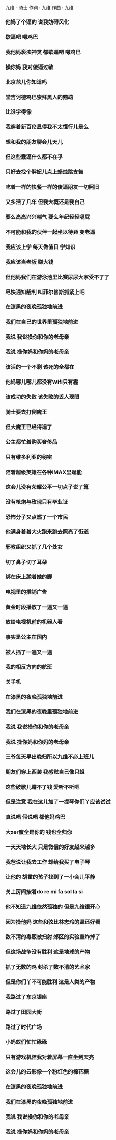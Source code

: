 九维 - 骑士
作词 : 九维
作曲 : 九维

### 他妈了个逼的 说我妨碍风化
### 歇逼吧 嘬鸡巴
### 我他妈亵渎神灵 都歇逼吧 嘬鸡巴
### 操你妈 我对傻逼过敏
### 北京范儿你知道吗
### 堂吉诃德鸡巴崇拜黑人的鹦鹉
### 比谁学得像
### 我穿着新百伦显得我不太懂行儿是么
### 想和我的朋友聊会儿天儿
### 但这些蠢逼什么都不在乎
### 只好去找个胖妞儿点上蜡烛跳支舞
### 吃着一样的快餐一样的傻逼朋友一切照旧
### 又多活了几年 但我大概还是我自己
### 要么高高兴兴喘气 要么年纪轻轻嗝屁
### 不可能和我的伙伴一起坐以待毙 变老逼
### 我应该上学 每天做值日 学知识
### 我应该当老板 赚大钱
### 但他妈我们在游泳池里比赛尿尿大家受不了了
### 尽快通知裁判 叫菲尔普斯抓紧上吧
### 在漆黑的夜晚孤独地前进
### 我们在自己的世界里孤独地前进
### 我说 我说操你和你的老母亲
### 我说 操你妈和你妈的老母亲
### 该活的一个不剩 该死的全都在
### 他妈哪儿哪儿都没有Wifi只有霾
### 该成功的失败 该失败的丢人现眼
### 骑士要去打倒魔王
### 但大魔王已经得逞了
### 公主都忙着购买奢侈品
### 只有维多利亚的秘密
### 陪着超级英雄在各种IMAX里逞能
### 这会儿没有荣耀公平一切点子说了算
### 没有枪炮与玫瑰只有毕业证
### 恐怖分子又点燃了一个市民
### 他满身着着大火跑来跑去照亮了街道
### 邪教组织又抓了几个处女
### 切了鼻子切了耳朵
### 绑在床上舔着她的脚
### 电视里的推销广告
### 黄金时段播放了一遍又一遍
### 放给电视机前的机器人看
### 事实是公主在国内
### 被人插了一遍又一遍
### 我的相反方向的航班
### 关手机
### 在漆黑的夜晚孤独地前进
### 我们在漆黑的夜晚里孤独地前进
### 我说 我说操你和你的老母亲
### 我说 操你妈和你妈的老母亲
### 三爷每天早出晚归所以九维不必上班儿
### 朋友们穿上西装 我感觉自己像只蛆
### 这些破歌儿赚不了钱 爱听不听吧
### 但是注意 我在这儿加了一提琴你们丫应该试试
### 真说唱 假说唱 都他妈鸡巴
### 大zer蜜全是你的 钱也全归你
### 一天天地长大 只是微信的好友越来越多
### 我爸说让我去工作 却给我买了电子琴
### 让他的 胡霍的孩子找到了一小会儿平静
### 关上房间按着do re mi fa sol la si
### 他不知道九维依然孤独的 但是九维很开心
### 因为操他妈 这些和弦比林志玲的逼还好看
### 数不清的毒贩被扫射 郊区的实验室炸掉了
### 但这场战争没有胜利 这是地球的产物
### 抓了无数的鸡 封杀了数不清的艺术家
### 但是你们丫不可能胜利 这是人类的产物
### 我路过了东京银座
### 路过了田园大街
### 路过了时代广场
### 小蚂蚁们忙忙碌碌
### 只有游戏机陪我对着屏幕一直坐到天亮
### 这会儿的云彩像一个粉红色的棉花糖
### 在漆黑的夜晚孤独地前进
### 我们在漆黑的夜晚孤独地前进
### 我说 我说操你和你的老母亲
### 我说 操你妈和你妈的老母亲
